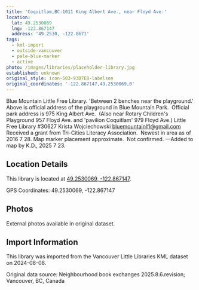```yaml
---
title: 'Coquitlam,BC:1011 King Albert Ave., near Floyd Ave.'
location:
  lat: 49.2530069
  lng: -122.867147
  address: '49.2530, -122.8671'
tags:
  - kml-import
  - outside-vancouver
  - pale-blue-marker
  - active
photo: /images/libraries/placeholder-library.jpg
established: unknown
original_style: icon-503-93D7E8-labelson
original_coordinates: '-122.867147,49.2530069,0'
---
```

Blue Mountain Little Free Library.
 'Between 2 benches near the playground.'
Above is official address of the playground in Blue Mountain Park.  Official park address is 975 King Albert Ave.  (Also near Rotary Children's Playground 957 Floyd Ave. and 'pavilion Coquitlam' 979 Floyd Ave.) 
Little Free Library #30627 Krista Wojciechowski bluemountainlfl@gmail.com 
Received a grant from Tri-Cities Literacy Association.  Newest in area as of 2016 7 28.
Map marker placement approximate.  Not confirmed.
—Added to map by K.D., 2025 7 23.

## Location Details

This library is located at [49.2530069, -122.867147](https://www.google.com/maps?q=49.2530069,-122.867147).

GPS Coordinates: 49.2530069, -122.867147

## Photos

External photos available in original dataset.

## Import Information

This library was imported from the Vancouver Little Libraries KML dataset on 2024-08-08.

Original data source: Neighbourhood book exchanges 2025.8.6.revision; Vancouver, BC, Canada
